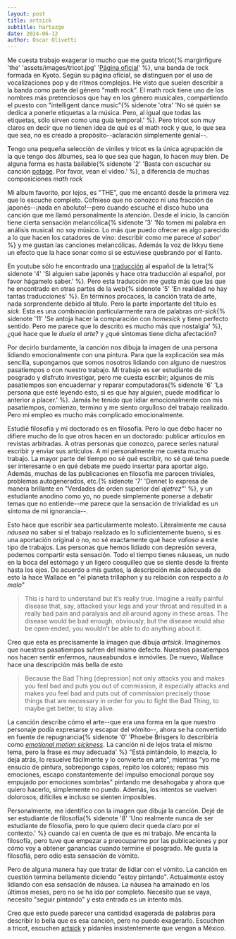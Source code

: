 ```yaml
---
layout: post
title: artsick
subtitle: hartazgo
date: 2024-06-12
author: Oscar Olivetti
---
```



Me cuesta trabajo exagerar lo mucho que me gusta tricot{% marginfigure 'the' 'assets/images/tricot.jpg' '[Página oficial](https://tricot-official.jp/)' %}, una banda de rock formada en Kyoto.
Según su página oficial, se distinguen por el uso de vocalizaciones pop y de ritmos complejos. 
He visto que suelen describir a la banda como parte del género "math rock".
El math rock tiene uno de los nombres más pretenciosos que hay en los género musicales, compartiendo el puesto con "intelligent dance music"{% sidenote 'otra' 'No sé quién se dedica a ponerle etiquetas a la música. Pero, al igual que todas las etiquetas, sólo sirven como una guía temporal.' %}.
Pero tricot son muy claros en decir que no tienen idea de qué es el math rock y que, lo que sea que sea, no es creado a propósito--aclaración simplemente genial--.

Tengo una pequeña selección de viniles y tricot es la única agrupación de la que tengo dos álbumes, sea lo que sea que hagan, lo hacen muy bien.
De alguna forma es hasta bailable{% sidenote '2' 'Basta con escuchar su canción [potage](https://www.youtube.com/watch?v=-rZWdolJfgk). Por favor, vean el video.' %}, a diferencia de muchas composiciones *math rock*

Mi album favorito, por lejos, es "THE", que me encantó desde la primera vez que lo escuche completo.
Cofnieso que no conozco ni una fracción de japonés--¡nada en aboluto!--pero cuando escuché el disco hubo una canción que me llamó personalmente la atención.
Desde el inicio, la canción tiene cierta sensación melancólica{% sidenote '3' 'No tomen mi palabra en análisis musical: no soy músico. Lo más que puedo ofrecer es algo parecido a lo que hacen los catadores de vino: describir como me parece *el sabor*' %} y me gustan las canciones melancólicas.
Además la voz de Ikkyu tiene un efecto que la hace sonar como si se estuviese quebrando por el llanto.

En youtube sólo he encontrado una [traducción](https://www.youtube.com/watch?v=dwLQADAZJ4s) al español de la letra{% sidenote '4' 'Si alguien sabe japonés y hace otra traducción al español, por favor hágamelo saber.' %}.
Pero esta traducción me gusta más que las que he encontrado en otras partes de la web{% sidenote '5' 'En realidad no hay tantas traducciones' %}.
En términos procaces, la canción trata de arte, nada sorprendente debido al título.
Pero la parte importante del título es *sick*.
Esta es una combinación particularmente rara de palabras *art*-*sick*{% sidenote '11' 'Se antoja hacer la comparación con *homesick* y tiene perfecto sentido. Pero me parece que lo descrito es mucho más que nostalgia' %}, ¿qué hace que le *duela* el *arte*? y ¿qué síntomas tiene dicha afectación?

Por decirlo burdamente, la canción nos dibuja la imagen de una persona lidiando emocionalmente con una pintura.
Para que la explicación sea más sencilla, supongamos que somos nosotros lidiando con alguno de nuestros pasatiempos o con nuestro trabajo.
Mi trabajo es ser estudiante de posgrado y disfruto investigar, pero me cuesta escribir; algunos de mis pasatiempos son encuadernar y reparar computadoras{% sidenote '6' 'La persona que esté leyendo esto, si es que hay alguien, puede modificar lo anterior a placer.' %}.
Jamás he tenido que lidiar emocionalmente con mis pasatiempos, comienzo, termino y me siento orgulloso del trabajo realizado. 
Pero mi empleo es mucho más complicado emocionalmente.

Estudié filosofía y mi doctorado es en filosofía.
Pero lo que debo hacer no difiere mucho de lo que otros hacen en un doctorado: publicar artículos en revistas arbitradas.
A otras personas que conozco, parece serles natural escribir y enviar sus artículos.
A mí personalmente me cuesta mucho trabajo.
La mayor parte del tiempo no sé qué escribir, no sé qué tema puede ser interesante o en qué debate me puedo insertar para aportar algo.
Además, muchas de las publicaciones en filosofía me parecen triviales, problemas autogenerados, etc.{% sidenote '7' 'Dennet lo expresa de manera brillante en "Verdades de orden superior del *ajetrez*"' %}, y un estudiante anodino como yo, no puede simplemente ponerse a debatir temas que no entiende--me parece que la sensación de trivialidad es un síntoma de mi ignorancia--.

Esto hace que escribir sea particularmente molesto.
Literalmente me causa *náusea* no saber si el trabajo realizado es lo suficientemente bueno, si es una aportación original o no, no sé exactamente qué hace *valioso* a este tipo de trabajos.
Las personas que hemos lidiado con depresión severa, podemos compartir esta sensación.
Todo el tiempo tienes náuseas, un nudo en la boca del estómago y un ligero cosquilleo que se siente desde la frente hasta los ojos.
De acuerdo a mis gustos, la descripción más adecuada de esto la hace Wallace en "el planeta trillaphon y su relación con respecto a *lo malo*"

>This is hard to understand but it’s really true. 
>Imagine a really painful disease that, say, attacked your legs and your throat and resulted in a really bad pain and paralysis and all·around agony in these areas. 
>The disease would be bad enough, obviously, but the disease would also be open·ended; you wouldn’t be able to do anything about it.

Creo que esta es precisamente la imagen que dibuja *artsick*.
Imaginemos que nuestros pasatiempos sufren del mismo defecto.
Nuestros pasatiempos nos hacen sentir enfermos, nauseabundos e inmóviles.
De nuevo, Wallace hace una descripción más bella de esto

>Because the Bad Thing [depression] not only attacks you and makes you feel bad and puts you out of commission, it especially attacks and makes you feel bad and puts out of commission precisely those things that are necessary in order for you to fight the Bad Thing, to maybe get better, to stay alive.

La canción describe cómo el arte--que era una forma en la que nuestro personaje podía expresarse y escapar del vómito--, ahora se ha convertido en fuente de repugnancia{% sidenote '0' 'Phoebe Brisgers lo describiría como [*emotional motion sickness*](https://www.youtube.com/watch?v=9sfYpolGCu8&pp=ygUXbW90aW9uIHNpY2tuZXNzIGJyaXNnZXI%3D). La canción ni de lejos trata el mismo tema, pero la frase es muy adecuada' %} "Está pintándolo, lo mezcla, lo deja atrás, lo resuelve fácilmente y lo convierte en arte", mientras "yo me ensucio de pintura, sobrepongo capas, repito los colores; repaso mis emociones, escapo constantemente del impulso emocional porque soy empujado por emociones sombrías" pintando me desahogaba y ahora que quiero hacerlo, simplemente no puedo.
Además, los intentos se vuelven dolorosos, difíciles e incluso se sienten imposibles.

Personalmente, me identifico con la imagen que dibuja la canción.
Dejé de ser estudiante de filosofía{% sidenote '8' 'Uno realmente nunca de ser estudiante de filosofía, pero lo que quiero decir queda claro por el contexto.' %} cuando caí en cuenta de que es mi trabajo.
Me encanta la filosofía, pero tuve que empezar a preocuparme por las publicaciones y por cómo voy a obtener ganancias cuando termine el posgrado.
Me gusta la filosofía, pero odio esta sensación de vómito.

Pero de alguna manera hay que tratar de lidiar con el vómito.
La canción en cuestión termina bellamente diciendo "estoy pintando".
Actualmente estoy lidiando con esa sensación de náusea.
La náusea ha amainado en los últimos meses, pero no se ha ido por completo.
Necesito que se vaya, necesito "seguir pintando" y esta entrada es un intento más.

Creo que esto puede parecer una cantidad exagerada de palabras para describir lo bella que es esa canción, pero no puedo exagerarlo.
Escuchen a tricot, escuchen [artsick](https://www.youtube.com/watch?v=G9xfiwX803U&pp=ygUOYXJ0c2ljayB0cmljb3Q%3D) y pídanles insistentemente que vengan a México.























